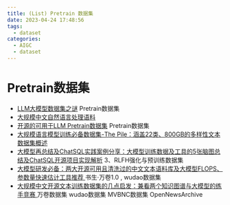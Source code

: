 ```yaml
---
title: (List) Pretrain 数据集
date: 2023-04-24 17:48:56
tags:
  - dataset
categories:
  - AIGC  
  - dataset
---
```


<p></p>
<!-- more -->


# Pretrain数据集
  - [LLM大模型数据集之谜](https://zhuanlan.zhihu.com/p/641187337) Pretrain数据集
  - [大规模中文自然语言处理语料](https://github.com/brightmart/nlp_chinese_corpus)
  - [开源的可用于LLM Pretrain数据集](https://github.com/Glanvery/LLM-Travel/blob/main/LLM_Pretrain_Datasets.md) Pretrain数据集
  - [大规模语言模型训练必备数据集-The Pile：涵盖22类、800GB的多样性文本数据集概述 ](https://mp.weixin.qq.com/s?__biz=MzAxMjc3MjkyMg==&mid=2648399359&idx=1&sn=502c65376e14b20a7dc1ceb35c62141d)
  - [大模型再总结及ChatSQL实践案例分享：大模型训练数据及工具的5张脑图总结及ChatSQL开源项目实现解析](https://mp.weixin.qq.com/s?__biz=MzAxMjc3MjkyMg==&mid=2648402424&idx=1&sn=e2d26821b6e9a5a2871e0ddbca565c30)
    3、RLFH强化与预训练数据集 
 - [大模型研发必备：两大开源可用且清洗过的中文文本语料库及大模型FLOPS、参数量快速估计工具推荐 ](https://mp.weixin.qq.com/s?__biz=MzAxMjc3MjkyMg==&mid=2648403405&idx=1&sn=cb53c35efda2b771b4c1f289ae97c1d3)           书生·万卷1.0 ,    wudao数据集
 - [大规模中文开源文本训练数据集的几点启发：兼看两个知识图谱与大模型的练手竞赛 ](https://mp.weixin.qq.com/s/JDkKlD9IKvagCYucPey6UQ)
    万卷数据集   wudao数据集  MVBNC数据集  OpenNewsArchive

